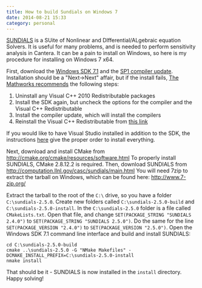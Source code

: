 ```yaml
---
title: How to build Sundials on Windows 7
date: 2014-08-21 15:33
category: personal
---
```


[SUNDIALS](http://computation.llnl.gov/casc/sundials/main.html) is a SUite of
Nonlinear and DIfferential/ALgebraic equation Solvers. It is useful for many
problems, and is needed to perform sensitivity analysis in Cantera. It can be a
pain to install on Windows, so here is my procedure for installing on Windows 7
x64.
<!--more-->

First, download the [Windows SDK 7.1][1] and the [SP1 compiler update][2].
Installation should be a "Next->Next" affair, but if the install fails, [The
Mathworks recommends][3] the following steps:

1. Uninstall any Visual C++ 2010 Redistributable packages
2. Install the SDK again, but uncheck the options for the compiler and the
   Visual C++ Redistributable
3. Install the compiler update, which will install the compilers
4. Reinstall the Visual C++ Redistributable from [this
   link](http://www.microsoft.com/en-us/download/details.aspx?id=14632)

If you would like to have Visual Studio installed in addition to the SDK, the
instructions [here][4] give the proper order to install everything.

Next, download and install CMake from
<http://cmake.org/cmake/resources/software.html> To properly install SUNDIALS,
CMake 2.8.12.2 is required. Then, download SUNDIALS from
<http://computation.llnl.gov/casc/sundials/main.html> You will need 7zip to
extract the tarball on Windows, which can be found here: <http://www.7-zip.org/>

Extract the tarball to the root of the `C:\` drive, so you have a folder
`C:\sundials-2.5.0`. Create new folders called `C:\sundials-2.5.0-build` and
`C:\sundials-2.5.0-install`. In the `C:\sundials-2.5.0` folder is a file called
`CMakeLists.txt`. Open that file, and change `SET(PACKAGE_STRING "SUNDIALS
2.4.0")` to `SET(PACKAGE_STRING "SUNDIALS 2.5.0")`. Do the same for the line
`SET(PACKAGE_VERSION "2.4.0")` to `SET(PACKAGE_VERSION "2.5.0")`. Open the
Windows SDK 7.1 command line interface and build and install SUNDIALS:

```batch
cd C:\sundials-2.5.0-build
cmake ..\sundials-2.5.0 -G "NMake Makefiles" -DCMAKE_INSTALL_PREFIX=C:\sundials-2.5.0-install
nmake install
```

That should be it - SUNDIALS is now installed in the `install` directory. Happy
solving!

[1]: http://www.microsoft.com/en-us/download/details.aspx?id=8279
[2]: http://www.microsoft.com/en-us/download/details.aspx?id=4422
[3]: http://www.mathworks.com/matlabcentral/answers/95039-why-does-the-sdk-7-1-installation-fail-with-an-installation-failed-message-on-my-windows-system
[4]: http://blogs.msdn.com/b/vcblog/archive/2011/03/31/10148110.aspx
